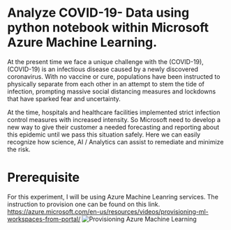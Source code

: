 # Analyze COVID-19- Data using python notebook within Microsoft Azure Machine Learning.
At the present time we face a unique challenge with the (COVID-19), (COVID-19) is an infectious disease caused by a newly discovered coronavirus. With no vaccine or cure, populations have been instructed to physically separate from each other in an attempt to stem the tide of infection, prompting massive social distancing measures and lockdowns that have sparked fear and uncertainty.

At the time, hospitals and healthcare facilities implemented strict infection control measures with increased intensity. So Microsoft need to develop a new way to give their customer a needed forecasting and reporting about this epidemic until we pass this situation safely. Here we can easily recognize how science, AI / Analytics can assist to remediate and minimize the risk. 

# Prerequisite
For this experiment, I will be using Azure Machine Leanring services. The instruction to provision one can be found on this link.
https://azure.microsoft.com/en-us/resources/videos/provisioning-ml-workspaces-from-portal/
![Provisioning Azure Machine Learning](link-to-image)

